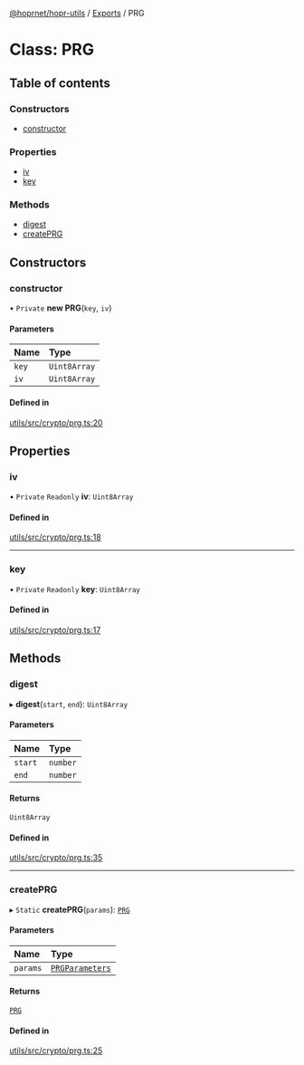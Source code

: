 [@hoprnet/hopr-utils](../README.md) / [Exports](../modules.md) / PRG

# Class: PRG

## Table of contents

### Constructors

- [constructor](PRG.md#constructor)

### Properties

- [iv](PRG.md#iv)
- [key](PRG.md#key)

### Methods

- [digest](PRG.md#digest)
- [createPRG](PRG.md#createprg)

## Constructors

### constructor

• `Private` **new PRG**(`key`, `iv`)

#### Parameters

| Name | Type |
| :------ | :------ |
| `key` | `Uint8Array` |
| `iv` | `Uint8Array` |

#### Defined in

[utils/src/crypto/prg.ts:20](https://github.com/hoprnet/hoprnet/blob/master/packages/utils/src/crypto/prg.ts#L20)

## Properties

### iv

• `Private` `Readonly` **iv**: `Uint8Array`

#### Defined in

[utils/src/crypto/prg.ts:18](https://github.com/hoprnet/hoprnet/blob/master/packages/utils/src/crypto/prg.ts#L18)

___

### key

• `Private` `Readonly` **key**: `Uint8Array`

#### Defined in

[utils/src/crypto/prg.ts:17](https://github.com/hoprnet/hoprnet/blob/master/packages/utils/src/crypto/prg.ts#L17)

## Methods

### digest

▸ **digest**(`start`, `end`): `Uint8Array`

#### Parameters

| Name | Type |
| :------ | :------ |
| `start` | `number` |
| `end` | `number` |

#### Returns

`Uint8Array`

#### Defined in

[utils/src/crypto/prg.ts:35](https://github.com/hoprnet/hoprnet/blob/master/packages/utils/src/crypto/prg.ts#L35)

___

### createPRG

▸ `Static` **createPRG**(`params`): [`PRG`](PRG.md)

#### Parameters

| Name | Type |
| :------ | :------ |
| `params` | [`PRGParameters`](../modules.md#prgparameters) |

#### Returns

[`PRG`](PRG.md)

#### Defined in

[utils/src/crypto/prg.ts:25](https://github.com/hoprnet/hoprnet/blob/master/packages/utils/src/crypto/prg.ts#L25)
